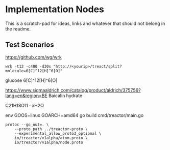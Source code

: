 # Implementation Nodes

This is a scratch-pad for ideas, links and whatever that should not belong in the readme.


## Test Scenarios

https://github.com/wg/wrk

`wrk -t12 -c400 -d30s "http://<yourip>/treact/split?molecule=6[C]^12[H]^6[O]"`

glucose
6[C]^12[H]^6[O]

https://www.sigmaaldrich.com/catalog/product/aldrich/375756?lang=en&region=BE
Baicalin hydrate

C21H18O11 · xH2O

env GOOS=linux GOARCH=amd64 go build cmd/treactor/main.go



```shell
protoc --go_out=. \
    --proto_path ../treactor-proto \
    --experimental_allow_proto3_optional \
    io/treactor/v1alpha/atom.proto \
    io/treactor/v1alpha/node.proto
```
